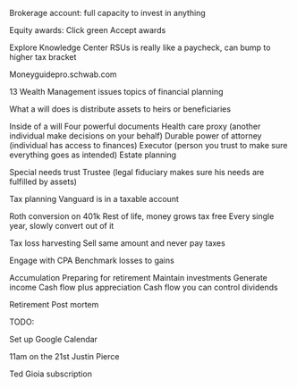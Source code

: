 Brokerage account: full capacity to invest in anything

Equity awards: Click green Accept awards

Explore Knowledge Center
RSUs is really like a paycheck, can bump to higher tax bracket

Moneyguidepro.schwab.com

13 Wealth Management issues
    topics of financial planning

What a will does is distribute assets to heirs or beneficiaries

Inside of a will
    Four powerful documents
    Health care proxy (another individual make decisions on your behalf)
    Durable power of attorney (individual has access to finances)
    Executor (person you trust to make sure everything goes as intended)
    Estate planning

Special needs trust
    Trustee (legal fiduciary makes sure his needs are fulfilled by assets)

Tax planning
    Vanguard is in a taxable account

Roth conversion on 401k
    Rest of life, money grows tax free
    Every single year, slowly convert out of it

Tax loss harvesting
    Sell same amount and never pay taxes

Engage with CPA
    Benchmark losses to gains

Accumulation
Preparing for retirement
    Maintain investments
    Generate income
Cash flow plus appreciation
    Cash flow you can control dividends

Retirement
Post mortem

TODO:

Set up Google Calendar

11am on the 21st
Justin Pierce

Ted Gioia subscription
